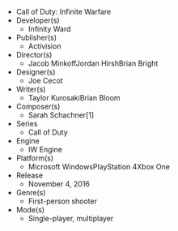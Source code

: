 - Call of Duty: Infinite Warfare
- Developer(s)
  - Infinity Ward
- Publisher(s)
  - Activision
- Director(s)
  - Jacob MinkoffJordan HirshBrian Bright
- Designer(s)
  - Joe Cecot
- Writer(s)
  - Taylor KurosakiBrian Bloom
- Composer(s)
  - Sarah Schachner[1]
- Series
  - Call of Duty
- Engine
  - IW Engine
- Platform(s)
  - Microsoft WindowsPlayStation 4Xbox One
- Release
  - November 4, 2016
- Genre(s)
  - First-person shooter
- Mode(s)
  - Single-player, multiplayer
